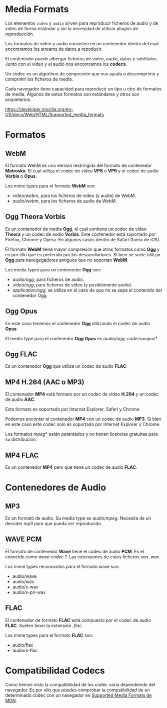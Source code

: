 

# Media Formats

Los elementos `video` y `audio` sirven para reproducir ficheros de audio y de vídeo de forma estándar y sin la necesidad de utilizar plugins de reproducción.


Los formatos de video y audio consisten en un contenedor dentro del cual encontramos los streams de datos a repoducir.

El contenedor puede albergar ficheros de video, audio, datos y subtítulos. Junto con el vídeo y el audio nos encontramos los **codecs**.

Un codec es un algoritmo de compresión que nos ayuda a descomprimir y comprimir los ficheros de media.


Cada navegador tiene capacidad para reproducir un tipo u otro de formatos de media. Algunos de estos formatos son estándares y otros son propietarios.



https://developer.mozilla.org/en-US/docs/Web/HTML/Supported_media_formats


# Formatos

## WebM
El formato WebM es una versión restringida del formato de contenedor **Matroska**. El cual utiliza el codec de vídeo **VP8** o **VP9** y el codec de audio **Vorbis** o **Opus**.

Los mime types para el formato **WebM** son:

* *video/webm*, para los ficheros de vídeo (y audio) de WebM.
* *audio/webm*, para los ficheros de audio de WebM.

## Ogg Theora Vorbis
Es un contenedor de media **Ogg**, el cual contiene un codec de vídeo **Theora** y un codec de audio **Vorbis**. Este contenedor está soportado por Firefox, Chrome y Opera. En algunos casos dentro de Safari (fuera de iOS).

El formato **WebM** tiene mayor compresión que otros formatos como **Ogg** y es por ello que es preferido por los desarrolladores. Si bien se suele utilizar **Ogg** para navegegadores antiguos que no soportan **WebM**.

Los media types para un contenedor **Ogg** son:

* *audio/ogg*, para ficheros de audio.
* *video/ogg*, para ficheros de vídeo (y posiblemente audio).
* *application/ogg*, se utiliza en el caso de que no se sepa el contenido del contenedor Ogg.

## Ogg Opus
En este caso tenemos el contenedor **Ogg** utilizando el codec de audio **Opus**.

El media type para el contenedor **Ogg Opus** es *audio/ogg; codecs=opus**.

## Ogg FLAC
Es un contenedor **Ogg** que utiliza un codec de audio **FLAC**.

## MP4 H.264 (AAC o MP3)
El contenedor **MP4** está formato por un codec de vídeo **H.264** y un codec de audio **AAC**.

Este formato es soportado por Internet Explorer, Safari y Chrome.

Podemos encontar el contenedor **MP4** con un codec de audio **MP3**. Si bien en este caso este codec solo es soportado por Internet Explorer y Chrome.

Los formatos *mpeg** están patentados y no tienen licencias gratuitas para su distribución.

## MP4 FLAC
Es un contenedor **MP4** pero que tiene un codec de audio **FLAC**.

# Contenedores de Audio

## MP3
Es un formato de audio. Su media type es *audio/mpeg*. Necesita de un decoder mp3 para que pueda ser reproducido.

## WAVE PCM
El formato de contenedor **Wave** tiene el codec de audio **PCM**. Es el conocido como *wave codec 1*. Las extensiones de estos ficheros son *.wav*.

Los mime types reconocidos para el formato wave son:

* audio/wave
* audio/wav
* audio/x-wav
* audio/x-pn-wav

## FLAC
El contenedor de formato **FLAC** está compuesto por el codec de audio **FLAC**. Suelen tener la extensión *.flac*.

Los mime types para el formato **FLAC** son:

* audio/flac
* audio/x-flac


# Compatibilidad Codecs
Como hemos visto la compatibilidad de los codec varia dependiendo del navegador. Es por ello que puedes comprobar la compatibilidad de un determinado codec con un navegador en [Supported Media Formats de MDN][MediaFormatCompatibility].

[MediaFormatCompatibility]: https://developer.mozilla.org/en-US/docs/Web/HTML/Supported_media_formats#Browser_compatibility
